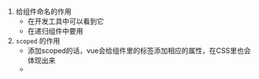 1. 给组件命名的作用
   - 在开发工具中可以看到它
   - 在递归组件中要用
2. `scoped` 的作用
   - 添加scoped的话，vue会给组件里的标签添加相应的属性，在CSS里也会体现出来
   - 